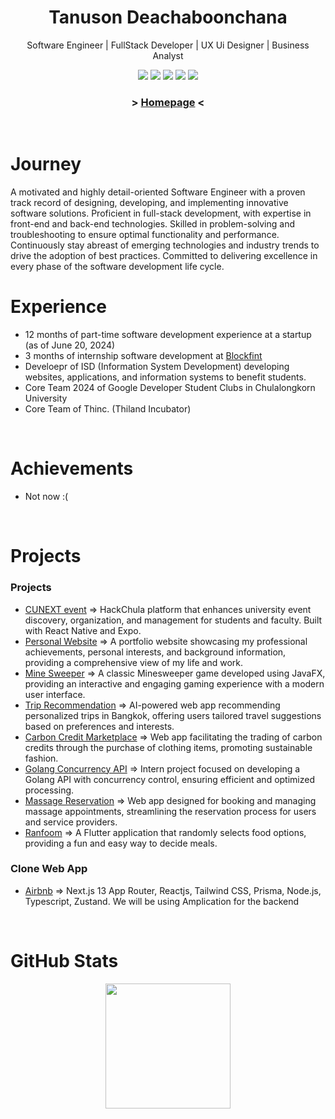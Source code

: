 <h1 align="center">
  Tanuson Deachaboonchana
</h1>

<p align="center">Software Engineer | FullStack Developer | UX Ui Designer | Business Analyst</p>

<p align="center">
<a href="https://www.instagram.com/te_nus0n/"><img src="https://img.shields.io/badge/te_nus0n_-%23E4405F.svg?style=for-the-badge&logo=Instagram&logoColor=white"></a>
<a href="https://twitter.com/TanusonD10318"><img src="https://img.shields.io/badge/TanusonD10318-%230F0205.svg?style=for-the-badge&logo=X&logoColor=white"></a>
<a href="mailto:tanuson679@gmail.com"><img src="https://img.shields.io/badge/Gmail-D14836?style=for-the-badge&logo=gmail&logoColor=white"></a>
<a href="https://www.facebook.com/profile.php?id=100018165305200"><img src="https://img.shields.io/badge/Tae Tanuson-%231877F2.svg?style=for-the-badge&logo=Facebook&logoColor=white"></a>
<a href="https://www.linkedin.com/in/tanuson-deachaboonchana-743a3029b/"><img src="https://img.shields.io/badge/Tanuson Deachaboonchana-%230A66C2.svg?style=for-the-badge&logo=LinkedIn&logoColor=white"></a>
</p>

<h3 align="center"> > <a href="https://tanuson-page.vercel.app/">Homepage</a> < </h3>
  
<br>

# Journey
A motivated and highly detail-oriented Software Engineer with a proven track record of designing, developing, and implementing innovative software solutions. Proficient in full-stack development, with expertise in front-end and back-end technologies. Skilled in problem-solving and troubleshooting to ensure optimal functionality and performance. Continuously stay abreast of emerging technologies and industry trends to drive the adoption of best practices. Committed to delivering excellence in every phase of the software development life cycle.

# Experience
- 12 months of part-time software development experience at a startup (as of June 20, 2024)
- 3 months of internship software development at [Blockfint](https://www.blockfint.com/th/about)
- Develoepr of ISD (Information System Development) developing websites, applications, and information systems to benefit students.
- Core Team 2024 of Google Developer Student Clubs in Chulalongkorn University
- Core Team of Thinc. (Thiland Incubator)

<br>

# Achievements
- Not now :(

<br>

# Projects

### Projects
- [CUNEXT event](https://github.com/flagrantii/cunext-event) =>  HackChula platform that enhances university event discovery, organization, and management for students and faculty. Built with React Native and Expo.
- [Personal Website](https://github.com/flagrantii/tanusonPage) => A portfolio website showcasing my professional achievements, personal interests, and background information, providing a comprehensive view of my life and work.
- [Mine Sweeper](https://github.com/flagrantii/Minesweeper-java) => A classic Minesweeper game developed using JavaFX, providing an interactive and engaging gaming experience with a modern user interface.
- [Trip Recommendation](https://github.com/flagrantii/DemoTripReecommend) => AI-powered web app recommending personalized trips in Bangkok, offering users tailored travel suggestions based on preferences and interests.
- [Carbon Credit Marketplace](https://github.com/flagrantii/CaronCredit-main) =>  Web app facilitating the trading of carbon credits through the purchase of clothing items, promoting sustainable fashion.
- [Golang Concurrency API]() => Intern project focused on developing a Golang API with concurrency control, ensuring efficient and optimized processing.
- [Massage Reservation](https://github.com/flagrantii/Massage-Reservation-2) => Web app designed for booking and managing massage appointments, streamlining the reservation process for users and service providers.
- [Ranfoom]() =>  A Flutter application that randomly selects food options, providing a fun and easy way to decide meals.

### Clone Web App
- [Airbnb](https://rent-red-example.vercel.app/) => Next.js 13 App Router, Reactjs, Tailwind CSS, Prisma, Node.js, Typescript, Zustand. We will be using Amplication for the backend

<br>

# GitHub Stats
<div align ="center">
  <a href="https://github.com/anuraghazra/github-readme-stats">
    <img height=200 align="center" src="https://github-readme-stats.vercel.app/api?username=flagrantii&theme=dark" />
  </a>
</div>

